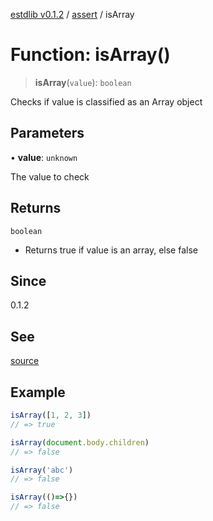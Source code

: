 [estdlib v0.1.2](../wiki/Home) / [assert](../wiki/assert) / isArray

# Function: isArray()

> **isArray**(`value`): `boolean`

Checks if value is classified as an Array object

## Parameters

• **value**: `unknown`

The value to check

## Returns

`boolean`

- Returns true if value is an array, else false

## Since

0.1.2

## See

[source](https://github.com/yaxingson/estdlib/blob/main/lib/assert/isArray.ts)

## Example

```js
isArray([1, 2, 3])
// => true

isArray(document.body.children)
// => false

isArray('abc')
// => false

isArray(()=>{})
// => false

```
